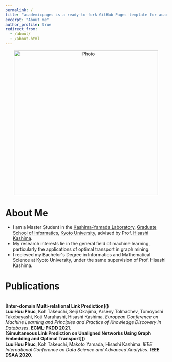 ```yaml
---
permalink: /
title: "academicpages is a ready-to-fork GitHub Pages template for academic personal websites"
excerpt: "About me"
author_profile: true
redirect_from: 
  - /about/
  - /about.html
---
```


<p align="center">
  <img src="https://lantaoyu.github.io/images/phucdoitoan.JPG?raw=true" alt="Photo" style="width: 450px;"/> 
</p>

# About Me
* I am a Master Student in the [Kashima-Yamada Laboratory](http://www.ml.ist.i.kyoto-u.ac.jp/en/), [Graduate School of Informatics](https://www.i.kyoto-u.ac.jp/en/), [Kyoto University](https://www.kyoto-u.ac.jp/en), advised by Prof. [Hisashi Kashima](https://hkashima.github.io/index_e.html). 
* My research interests lie in the general field of machine learning, particularly the applications of optimal transport in graph mining.
* I recieved my Bachelor's Degree in Informatics and Mathematical Science at Kyoto University, under the same supervision of Prof. Hisashi Kashima.


# Publications

<br>
<b>[Inter-domain Multi-relational Link Prediction]()</b> <br>
<b>Luu Huu Phuc</b>, Koh Takeuchi, Seiji Okajima, Arseny Tolmachev, Tomoyoshi Takebayashi, Koji Maruhashi, Hisashi Kashima.
<i>European Conference on Machine Learning and Principles and Practice of Knowledge Discovery in Databases</i>. <b>ECML-PKDD 2021</b>.

<br>
<b>[Simultaneous Link Prediction on Unaligned Networks Using Graph Embedding and Optimal Transport]()</b> <br>
<b>Luu Huu Phuc</b>, Koh Takeuchi, Makoto Yamada, Hisashi Kashima.
<i>IEEE International Conference on Data Science and Advanced Analytics</i>. <b>IEEE DSAA 2020</b>.


